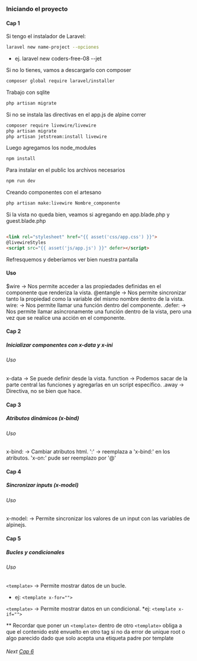 ### Iniciando el proyecto

#### Cap 1

Si tengo el instalador de Laravel:

```bash
laravel new name-project --opciones
```

* ej. laravel new coders-free-08 --jet

Si no lo tienes, vamos a descargarlo con composer

```bash
composer global require laravel/installer
```

Trabajo con sqlite

```bash
php artisan migrate
```

Si no se instala las directivas en el app.js de alpine correr

```bash
composer require livewire/livewire
php artisan migrate
php artisan jetstream:install livewire
```

Luego agregamos los node_modules

```bash
npm install
```

Para instalar en el public los archivos necesarios

```bash
npm run dev
```

Creando componentes con el artesano

```bash
php artisan make:livewire Nombre_componente
```

Si la vista no queda bien, veamos si agregando en app.blade.php y guest.blade.php

```html

<link rel="stylesheet" href="{{ asset('css/app.css') }}">
@livewireStyles
<script src="{{ asset('js/app.js') }}" defer></script>
```

Refresquemos y deberíamos ver bien nuestra pantalla

#### Uso

$wire -> Nos permite acceder a las propiedades definidas en el componente que renderiza la vista.
@entangle -> Nos permite sincronizar tanto la propiedad como la variable del mismo nombre dentro de la vista.
wire: -> Nos permite llamar una función dentro del componente.
.defer: -> Nos permite llamar asíncronamente una función dentro de la vista, pero una vez que se realice una acción en
el componente.

#### Cap 2

##### Inicializar componentes con x-data y x-ini

###### Uso

x-data -> Se puede definir desde la vista.
function -> Podemos sacar de la parte central las funciones y agregarlas en un script específico.
.away -> Directiva, no se bien que hace.

#### Cap 3

##### Atributos dinámicos (x-bind)

###### Uso

x-bind: -> Cambiar atributos html.
':' -> reemplaza a 'x-bind:' en los atributos.
'x-on:' pude ser reemplazo por '@'

#### Cap 4

##### Sincronizar inputs (x-model)

###### Uso

x-model: -> Permite sincronizar los valores de un input con las variables de alpinejs.

#### Cap 5

##### Bucles y condicionales

###### Uso

```<template>``` -> Permite mostrar datos de un bucle.

* ej: ```<template x-for="">```

```<template>``` -> Permite mostrar datos en un condicional.
*ej: ```<template x-if="">```

** Recordar que poner un ```<template>``` dentro de otro ```<template>``` obliga a que el contenido esté envuelto en
otro tag si no da error de unique root o algo parecido dado que solo acepta una etiqueta padre por template


###### Next [Cap 6](https://www.youtube.com/watch?v=7UF0WccR0ss)

